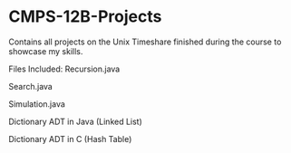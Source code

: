 # CMPS-12B-Projects
Contains all projects on the Unix Timeshare finished during the course to showcase my skills.

Files Included:
Recursion.java

Search.java

Simulation.java

Dictionary ADT in Java (Linked List)

Dictionary ADT in C (Hash Table)
